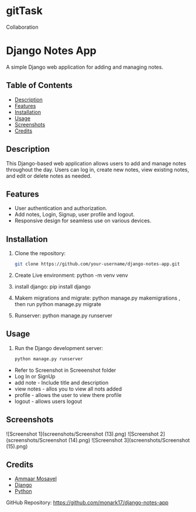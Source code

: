 # gitTask
Collaboration
# Django Notes App

A simple Django web application for adding and managing notes.

## Table of Contents

- [Description](#description)
- [Features](#features)
- [Installation](#installation)
- [Usage](#usage)
- [Screenshots](#screenshots)
- [Credits](#credits)

## Description

This Django-based web application allows users to add and manage notes throughout the day. Users can log in, create new notes, view existing notes, and edit or delete notes as needed.

## Features

- User authentication and authorization.
- Add notes, Login, Signup, user profile and logout.
- Responsive design for seamless use on various devices.

## Installation

1. Clone the repository:

   ```bash
   git clone https://github.com/your-username/django-notes-app.git

2. Create Live environment: python -m venv venv

3. install django: pip install django

4. Makem migrations and migrate: python manage.py makemigrations , then run python manage.py migrate

4. Runserver: python manage.py runserver

## Usage

1. Run the Django development server:

   ```bash
   python manage.py runserver

- Refer to Screenshot in Screeenshot folder
- Log In or SignUp
- add note - Include title and description
- view notes - allos you to view all nots added
- profile - allows the user to view there profile
- logout - allows users logout 

## Screenshots

![Screenshot 1](screenshots/Screenshot (13).png)
![Screenshot 2](screenshots/Screenshot (14).png)
![Screenshot 3](screenshots/Screenshot (15).png)

## Credits

- [Ammaar Mosavel](https://github.com/monark17)
- [Django](https://www.djangoproject.com/)
- [Python](https://www.python.org/)

GitHub Repository: https://github.com/monark17/django-notes-app
